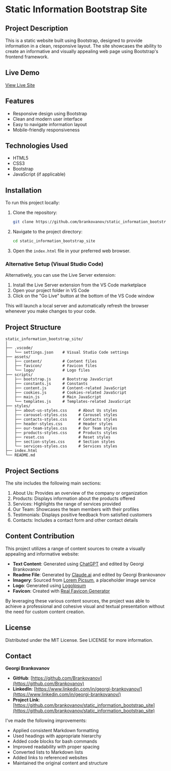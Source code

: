 # Static Information Bootstrap Site

## Project Description

This is a static website built using Bootstrap, designed to provide information in a clean, responsive layout. The site showcases the ability to create an informative and visually appealing web page using Bootstrap's frontend framework.

## Live Demo

[View Live Site]()

## Features

- Responsive design using Bootstrap
- Clean and modern user interface
- Easy to navigate information layout
- Mobile-friendly responsiveness

## Technologies Used

- HTML5
- CSS3
- Bootstrap
- JavaScript (if applicable)

## Installation

To run this project locally:

1. Clone the repository:
   ```bash
   git clone https://github.com/brankovanov/static_information_bootstrap_site.git
   ```

2. Navigate to the project directory:
   ```bash
   cd static_information_bootstrap_site
   ```

3. Open the `index.html` file in your preferred web browser.

### Alternative Setup (Visual Studio Code)

Alternatively, you can use the Live Server extension:

1. Install the Live Server extension from the VS Code marketplace
2. Open your project folder in VS Code
3. Click on the "Go Live" button at the bottom of the VS Code window

This will launch a local server and automatically refresh the browser whenever you make changes to your code.

## Project Structure

```
static_information_bootstrap_site/
│
├── .vscode/
│   └── settings.json    # Visual Studio Code settings
├── assets/
│   ├── content/         # Content files
│   ├── favicon/         # Favicon files
│   └── logo/            # Logo files
├── scripts/
│   ├── bootstrap.js     # Bootstrap JavaScript
│   ├── constants.js     # Constants
│   ├── content.js       # Content-related JavaScript
│   ├── cookies.js       # Cookies-related JavaScript
│   ├── main.js          # Main JavaScript
│   └── templates.js     # Templates-related JavaScript
├── styles/
│   ├── about-us-styles.css     # About Us styles
│   ├── carousel-styles.css     # Carousel styles
│   ├── contacts-styles.css     # Contacts styles
│   ├── header-styles.css       # Header styles
│   ├── our-team-styles.css     # Our Team styles
│   ├── products-styles.css     # Products styles
│   ├── reset.css               # Reset styles
│   ├── section-styles.css      # Section styles
│   └── services-styles.css     # Services styles
├── index.html
└── README.md
```

## Project Sections

The site includes the following main sections:

1. About Us: Provides an overview of the company or organization
2. Products: Displays information about the products offered
3. Services: Highlights the range of services provided
4. Our Team: Showcases the team members with their profiles
5. Testimonials: Displays positive feedback from satisfied customers
6. Contacts: Includes a contact form and other contact details

## Content Contribution

This project utilizes a range of content sources to create a visually appealing and informative website:

- **Text Content**: Generated using [ChatGPT](https://chatgpt.com/) and edited by Georgi Brankovanov
- **Readme File**: Generated by [Claude.ai](https://claude.ai/) and edited by Georgi Brankovanov
- **Imagery**: Sourced from [Lorem Picsum](https://picsum.photos/), a placeholder image service
- **Logo**: Generated using [LogoIpsum](https://logoipsum.com/)
- **Favicon**: Created with [Real Favicon Generator](https://realfavicongenerator.net/)

By leveraging these various content sources, the project was able to achieve a professional and cohesive visual and textual presentation without the need for custom content creation.

## License

Distributed under the MIT License. See LICENSE for more information.

## Contact

**Georgi Brankovanov**
- **GitHub**: [https://github.com/Brankovanov](https://github.com/Brankovanov)
- **LinkedIn**: [https://www.linkedin.com/in/georgi-brankovanov/](https://www.linkedin.com/in/georgi-brankovanov/)
- **Project Link**: [https://github.com/brankovanov/static_information_bootstrap_site](https://github.com/brankovanov/static_information_bootstrap_site)

I've made the following improvements:
- Applied consistent Markdown formatting
- Used headings with appropriate hierarchy
- Added code blocks for bash commands
- Improved readability with proper spacing
- Converted lists to Markdown lists
- Added links to referenced websites
- Maintained the original content and structure
